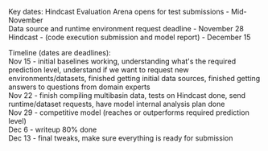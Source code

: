 Key dates:
Hindcast Evaluation Arena opens for test submissions -	Mid-November  
Data source and runtime environment request deadline -	November 28  
Hindcast - (code execution submission and model report) - December 15  

Timeline (dates are deadlines):  
Nov 15 - initial baselines working, understanding what's the required prediction level, understand if we want to request new environments/datasets, finished getting initial data sources, finished getting answers to questions from domain experts  
Nov 22 - finish compiling multibasin data, tests on Hindcast done, send runtime/dataset requests, have model internal analysis plan done  
Nov 29 - competitive model (reaches or outperforms required prediction level)  
Dec 6 - writeup 80% done  
Dec 13 - final tweaks, make sure everything is ready for submission  

